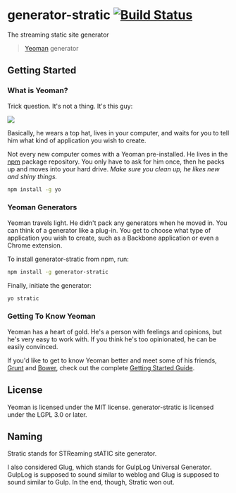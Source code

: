# generator-stratic [![Build Status](https://secure.travis-ci.org/strugee/generator-stratic.png?branch=master)](https://travis-ci.org/strugee/generator-stratic)

The streaming static site generator

> [Yeoman](http://yeoman.io) generator


## Getting Started

### What is Yeoman?

Trick question. It's not a thing. It's this guy:

![](http://i.imgur.com/JHaAlBJ.png)

Basically, he wears a top hat, lives in your computer, and waits for you to tell him what kind of application you wish to create.

Not every new computer comes with a Yeoman pre-installed. He lives in the [npm](https://npmjs.org) package repository. You only have to ask for him once, then he packs up and moves into your hard drive. *Make sure you clean up, he likes new and shiny things.*

```bash
npm install -g yo
```

### Yeoman Generators

Yeoman travels light. He didn't pack any generators when he moved in. You can think of a generator like a plug-in. You get to choose what type of application you wish to create, such as a Backbone application or even a Chrome extension.

To install generator-stratic from npm, run:

```bash
npm install -g generator-stratic
```

Finally, initiate the generator:

```bash
yo stratic
```

### Getting To Know Yeoman

Yeoman has a heart of gold. He's a person with feelings and opinions, but he's very easy to work with. If you think he's too opinionated, he can be easily convinced.

If you'd like to get to know Yeoman better and meet some of his friends, [Grunt](http://gruntjs.com) and [Bower](http://bower.io), check out the complete [Getting Started Guide](https://github.com/yeoman/yeoman/wiki/Getting-Started).


## License

Yeoman is licensed under the MIT license. generator-stratic is licensed under the LGPL 3.0 or later.

## Naming

Stratic stands for STReaming stATIC site generator.

I also considered Glug, which stands for GulpLog Universal Generator. GulpLog is supposed to sound similar to weblog and Glug is supposed to sound similar to Gulp. In the end, though, Stratic won out.
